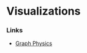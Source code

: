 # Visualizations

### Links
- [Graph Physics](https://journals.plos.org/plosone/article?id=10.1371/journal.pone.0098679)

